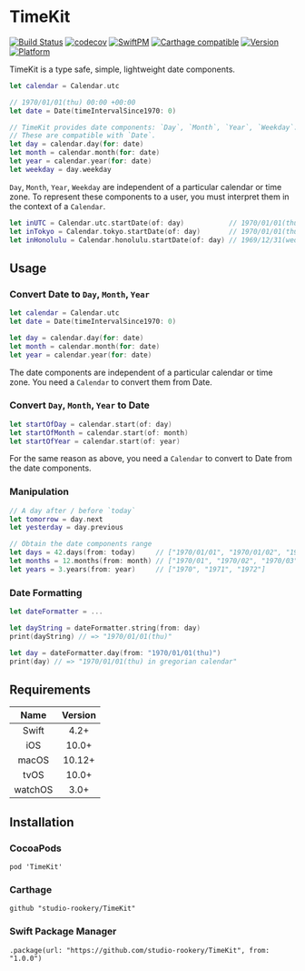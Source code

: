 # TimeKit

[![Build Status](https://travis-ci.org/studio-rookery/TimeKit.svg?branch=master)](https://travis-ci.org/studio-rookery/TimeKit) [![codecov](https://codecov.io/gh/studio-rookery/TimeKit/branch/master/graph/badge.svg)](https://codecov.io/gh/studio-rookery/TimeKit) [![SwiftPM](https://img.shields.io/badge/SwiftPM-compatible-brightgreen.svg)](https://github.com/apple/swift-package-manager) [![Carthage compatible](https://img.shields.io/badge/Carthage-compatible-4BC51D.svg?style=flat)](https://github.com/studio-rookery/TimeKit) [![Version](https://img.shields.io/cocoapods/v/TimeKit.svg?style=flat)](http://cocoadocs.org/docsets/TimeKit) [![Platform](https://img.shields.io/cocoapods/p/TimeKit.svg?style=flat)](http://cocoadocs.org/docsets/TimeKit)

TimeKit is a type safe, simple, lightweight date components.

```swift
let calendar = Calendar.utc

// 1970/01/01(thu) 00:00 +00:00
let date = Date(timeIntervalSince1970: 0)

// TimeKit provides date components: `Day`, `Month`, `Year`, `Weekday`.
// These are compatible with `Date`.
let day = calendar.day(for: date)
let month = calendar.month(for: date)
let year = calendar.year(for: date)
let weekday = day.weekday
```

`Day`, `Month`, `Year`, `Weekday` are independent of a particular calendar or time zone.
To represent these components to a user, you must interpret them in the context of a `Calendar`.

```swift
let inUTC = Calendar.utc.startDate(of: day)           // 1970/01/01(thu) 00:00 +00:00
let inTokyo = Calendar.tokyo.startDate(of: day)       // 1970/01/01(thu) 09:00 +00:00
let inHonolulu = Calendar.honolulu.startDate(of: day) // 1969/12/31(wed) 14:00 +00:00
```

## Usage

### Convert Date to `Day`, `Month`, `Year`
```swift
let calendar = Calendar.utc
let date = Date(timeIntervalSince1970: 0)

let day = calendar.day(for: date)
let month = calendar.month(for: date)
let year = calendar.year(for: date)
```

The date components are independent of a particular calendar or time zone.
You need a `Calendar` to convert them from Date.

### Convert `Day`, `Month`, `Year` to Date
```swift
let startOfDay = calendar.start(of: day)
let startOfMonth = calendar.start(of: month)
let startOfYear = calendar.start(of: year)
```
For the same reason as above, you need a `Calendar` to convert to Date from the date components.

### Manipulation

```swift
// A day after / before `today`
let tomorrow = day.next
let yesterday = day.previous

// Obtain the date components range
let days = 42.days(from: today)     // ["1970/01/01", "1970/01/02", "1970/01/03", ...]
let months = 12.months(from: month) // ["1970/01", "1970/02", "1970/03", ...]
let years = 3.years(from: year)     // ["1970", "1971", "1972"]
```

### Date Formatting

```swift
let dateFormatter = ...

let dayString = dateFormatter.string(from: day)
print(dayString) // => "1970/01/01(thu)"

let day = dateFormatter.day(from: "1970/01/01(thu)")
print(day) // => "1970/01/01(thu) in gregorian calendar"
```

## Requirements

|Name|Version|
|:-:|:-:|
|Swift|4.2+|
|iOS|10.0+|
|macOS|10.12+|
|tvOS|10.0+|
|watchOS|3.0+|

## Installation

### CocoaPods
```
pod 'TimeKit'
```

### Carthage
```
github "studio-rookery/TimeKit"
```

### Swift Package Manager
```
.package(url: "https://github.com/studio-rookery/TimeKit", from: "1.0.0")
```
